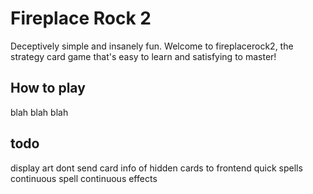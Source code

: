 # Fireplace Rock 2
Deceptively simple and insanely fun. Welcome to fireplacerock2, the strategy card game that's easy to learn and satisfying to master!

## How to play

blah blah blah


## todo

display art
dont send card info of hidden cards to frontend
quick spells
continuous spell
continuous effects

